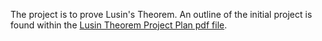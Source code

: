 The project is to prove Lusin's Theorem.
An outline of the initial project is found within the [Lusin Theorem Project Plan pdf file](https://github.com/AadamHaq/MA4N1-Theorem-Proving-with-Lean/blob/main/Project/Lusins%20Theorem%20project%20outline.pdf).
